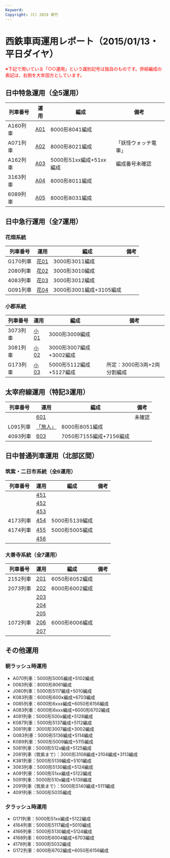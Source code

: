 ```yaml
---
Keyword: 
Copyright: (C) 2019 青竹
---
```


# 西鉄車両運用レポート（2015/01/13・平日ダイヤ）

<span style="color:#FF0000;">※下記で用いている「○○運用」という識別記号は独自のものです。併結編成の表記は、右側を大牟田方としています。</span>

## 日中特急運用（全5運用）

| 列車番号 | 運用 | 編成 | 備考 |
| --- | --- | --- | --- |
| A160列車 | [A01](https://aotake91.net/railway/nishitetsu/dia/20140322/unyoulist-weekday.htm#WA01) | 8000形8041編成 |  |
| A071列車 | [A02](https://aotake91.net/railway/nishitetsu/dia/20140322/unyoulist-weekday.htm#WA02) | 8000形8021編成 | 「妖怪ウォッチ電車」 |
| A162列車 | [A03](https://aotake91.net/railway/nishitetsu/dia/20140322/unyoulist-weekday.htm#WA03) | 5000形51xx編成+51xx編成 | 編成番号未確認 |
| 3163列車 | [A04](https://aotake91.net/railway/nishitetsu/dia/20140322/unyoulist-weekday.htm#WA04) | 8000形8011編成 |  |
| 6089列車 | [A05](https://aotake91.net/railway/nishitetsu/dia/20140322/unyoulist-weekday.htm#WA05) | 8000形8031編成 |  |

## 日中急行運用（全7運用）

### 花畑系統

| 列車番号 | 運用 | 編成 | 備考 |
| --- | --- | --- | --- |
| G170列車 | [花01](https://aotake91.net/railway/nishitetsu/dia/20140322/unyoulist-weekday.htm#WG01) | 3000形3011編成 |  |
| 2080列車 | [花02](https://aotake91.net/railway/nishitetsu/dia/20140322/unyoulist-weekday.htm#WG02) | 3000形3010編成 |  |
| 4083列車 | [花03](https://aotake91.net/railway/nishitetsu/dia/20140322/unyoulist-weekday.htm#WG03) | 3000形3012編成 |  |
| G091列車 | [花04](https://aotake91.net/railway/nishitetsu/dia/20140322/unyoulist-weekday.htm#WG04) | 3000形3001編成+3105編成 |  |

### 小郡系統

| 列車番号 | 運用 | 編成 | 備考 |
| --- | --- | --- | --- |
| 3073列車 | [小01](https://aotake91.net/railway/nishitetsu/dia/20140322/unyoulist-weekday.htm#WJ01) | 3000形3009編成 |  |
| 3081列車 | [小02](https://aotake91.net/railway/nishitetsu/dia/20140322/unyoulist-weekday.htm#WJ02) | 3000形3007編成+3002編成 |  |
| G173列車 | [小03](https://aotake91.net/railway/nishitetsu/dia/20140322/unyoulist-weekday.htm#WJ03) | 5000形5112編成+5127編成 | 所定：3000形3両+2両分割編成 |

## 太宰府線運用（特記3運用）

| 列車番号 | 運用 | 編成 | 備考 |
| --- | --- | --- | --- |
|  | [601](https://aotake91.net/railway/nishitetsu/dia/20140322/unyoulist-weekday.htm#W601) |  | 未確認 |
| L091列車 | [「旅人」](https://aotake91.net/railway/nishitetsu/dia/20140322/unyoulist-weekday.htm#W602) | 8000形8051編成 |  |
| 4093列車 | [603](https://aotake91.net/railway/nishitetsu/dia/20140322/unyoulist-weekday.htm#W603) | 7050形7155編成+7156編成 |  |

## 日中普通列車運用（北部区間）

### 筑紫・二日市系統（全6運用）

| 列車番号 | 運用 | 編成 | 備考 |
| --- | --- | --- | --- |
|  | [451](https://aotake91.net/railway/nishitetsu/dia/20140322/unyoulist-weekday.htm#W451) |  |  |
|  | [452](https://aotake91.net/railway/nishitetsu/dia/20140322/unyoulist-weekday.htm#W452) |  |  |
|  | [453](https://aotake91.net/railway/nishitetsu/dia/20140322/unyoulist-weekday.htm#W453) |  |  |
| 4173列車 | [454](https://aotake91.net/railway/nishitetsu/dia/20140322/unyoulist-weekday.htm#W454) | 5000形5139編成 |  |
| 4174列車 | [455](https://aotake91.net/railway/nishitetsu/dia/20140322/unyoulist-weekday.htm#W455) | 5000形5005編成 |  |
|  | [456](https://aotake91.net/railway/nishitetsu/dia/20140322/unyoulist-weekday.htm#W456) |  |  |

### 大善寺系統（全7運用）

| 列車番号 | 運用 | 編成 | 備考 |
| --- | --- | --- | --- |
| 2152列車 | [201](https://aotake91.net/railway/nishitetsu/dia/20140322/unyoulist-weekday.htm#W201) | 6050形6052編成 |  |
| 2073列車 | [202](https://aotake91.net/railway/nishitetsu/dia/20140322/unyoulist-weekday.htm#W202) | 6000形6002編成 |  |
|  | [203](https://aotake91.net/railway/nishitetsu/dia/20140322/unyoulist-weekday.htm#W203) |  |  |
|  | [204](https://aotake91.net/railway/nishitetsu/dia/20140322/unyoulist-weekday.htm#W204) |  |  |
|  | [205](https://aotake91.net/railway/nishitetsu/dia/20140322/unyoulist-weekday.htm#W205) |  |  |
| 1072列車 | [206](https://aotake91.net/railway/nishitetsu/dia/20140322/unyoulist-weekday.htm#W206) | 6000形6006編成 |  |
|  | [207](https://aotake91.net/railway/nishitetsu/dia/20140322/unyoulist-weekday.htm#W207) |  |  |

## その他運用

### 朝ラッシュ時運用

* A070列車：5000形5005編成+5102編成
* 0083列車：8000形8061編成
* J080列車：5000形5117編成+5010編成
* K083列車：6000形600x編成+6703編成
* 0085列車：6000形6xxx編成+6050形6156編成
* A083列車：6000形6xxx編成+6000形6702編成
* 4081列車：5000形500x編成+5128編成
* K087列車：5000形5137編成+5112編成
* 3081列車：3000形3007編成+3002編成
* G083列車：5000形5136編成+5114編成
* K089列車：5000形5009編成+5115編成
* 5081列車：5000形512x編成+5125編成
* 2081列車（筑紫まで）：3000形3108編成+3104編成+3113編成
* K381列車：5000形5139編成+5101編成
* 3083列車：5000形5130編成+5124編成
* A091列車：5000形51xx編成+5122編成
* 5091列車：5000形510x編成+5138編成
* 2091列車（筑紫まで）：5000形5140編成+5111編成
* 4091列車：5000形5035編成

### 夕ラッシュ時運用

* G171列車：5000形51xx編成+5122編成
* 4164列車：5000形5117編成+5010編成
* 4166列車：5000形5130編成+5124編成
* 4168列車：6000形6004編成+6703編成
* 4178列車：5000形5032編成
* G172列車：6000形6702編成+6050形6156編成

